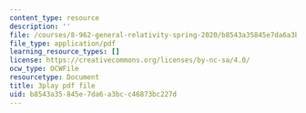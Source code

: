 ```yaml
---
content_type: resource
description: ''
file: /courses/8-962-general-relativity-spring-2020/b8543a35845e7da6a3bcc46873bc227d_OIjLUzS6SQA.pdf
file_type: application/pdf
learning_resource_types: []
license: https://creativecommons.org/licenses/by-nc-sa/4.0/
ocw_type: OCWFile
resourcetype: Document
title: 3play pdf file
uid: b8543a35-845e-7da6-a3bc-c46873bc227d
---
```

